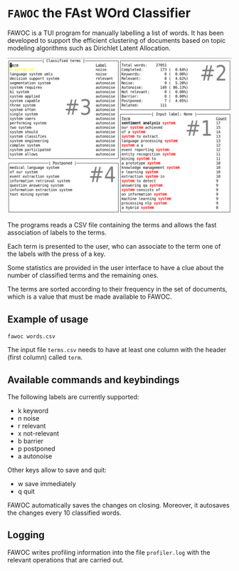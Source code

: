 # `FAWOC` the FAst WOrd Classifier

FAWOC is a TUI program for manually labelling a list of words.
It has been developed to support the efficient clustering of documents based on topic modeling algorithms such as Dirichlet Latent Allocation.

![](screenshot-fawoc-edit.png)

The programs reads a CSV file containing the terms and allows the fast association of labels to the terms.

Each term is presented to the user, who can associate to the term one of the labels with the press of a key.

Some statistics are provided in the user interface to have a clue about the number of classified terms and the remaining ones.

The terms are sorted according to their frequency in the set of documents, which is a value that must be made available to FAWOC.

## Example of usage

```
fawoc words.csv
```

The input file `terms.csv` needs to have at least one column with the header (first column) called `term`.

## Available commands and keybindings

The following labels are currently supported:

* k keyword
* n noise
* r relevant
* x not-relevant
* b barrier
* p postponed
* a autonoise

Other keys allow to save and quit:

* w save immediately
* q quit

FAWOC automatically saves the changes on closing.
Moreover, it autosaves the changes every 10 classified words.

## Logging

FAWOC writes profiling information into the file `profiler.log` with the relevant operations that are carried out.
